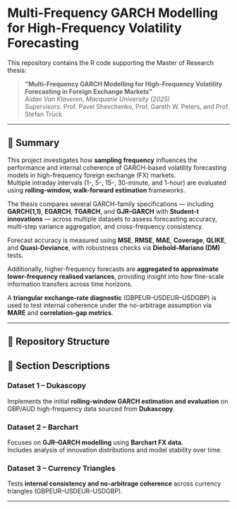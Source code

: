 # Multi-Frequency GARCH Modelling for High-Frequency Volatility Forecasting

This repository contains the R code supporting the Master of Research thesis:

> **"Multi-Frequency GARCH Modelling for High-Frequency Volatility Forecasting in Foreign Exchange Markets"**  
> *Aidan Van Klaveren, Macquarie University (2025)*  
> Supervisors: Prof. Pavel Shevchenko, Prof. Gareth W. Peters, and Prof. Stefan Trück  

---

## 📘 Summary

This project investigates how **sampling frequency** influences the performance and internal coherence of GARCH-based volatility forecasting models in high-frequency foreign exchange (FX) markets.  
Multiple intraday intervals (1-, 5-, 15-, 30-minute, and 1-hour) are evaluated using **rolling-window, walk-forward estimation** frameworks.

The thesis compares several GARCH-family specifications — including **GARCH(1,1)**, **EGARCH**, **TGARCH**, and **GJR–GARCH** with **Student-t innovations** — across multiple datasets to assess forecasting accuracy, multi-step variance aggregation, and cross-frequency consistency.

Forecast accuracy is measured using **MSE**, **RMSE**, **MAE**, **Coverage**, **QLIKE**, and **Quasi-Deviance**, with robustness checks via **Diebold–Mariano (DM)** tests.  

Additionally, higher-frequency forecasts are **aggregated to approximate lower-frequency realised variances**, providing insight into how fine-scale information transfers across time horizons.

A **triangular exchange-rate diagnostic** (GBPEUR–USDEUR–USDGBP) is used to test internal coherence under the no-arbitrage assumption via **MARE** and **correlation-gap metrics**.

---

## 🧩 Repository Structure

## 📂 Section Descriptions

### **Dataset 1 – Dukascopy**
Implements the initial **rolling-window GARCH estimation and evaluation** on GBP/AUD high-frequency data sourced from **Dukascopy**.  

### **Dataset 2 – Barchart**
Focuses on **GJR–GARCH modelling** using **Barchart FX data**.  
Includes analysis of innovation distributions and model stability over time.  

### **Dataset 3 – Currency Triangles**
Tests **internal consistency and no-arbitrage coherence** across currency triangles (GBPEUR–USDEUR–USDGBP). 

---
